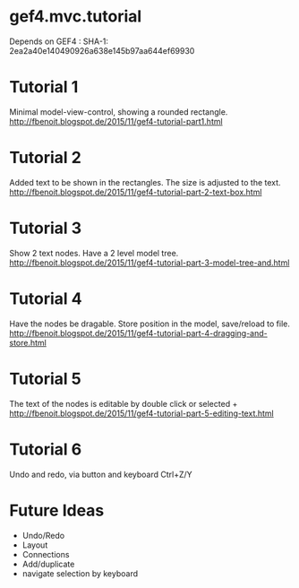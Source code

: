 # gef4.mvc.tutorial

Depends on GEF4 : SHA-1: 2ea2a40e140490926a638e145b97aa644ef69930

Tutorial 1
==========

Minimal model-view-control, showing a rounded rectangle.  
http://fbenoit.blogspot.de/2015/11/gef4-tutorial-part1.html

Tutorial 2
==========

Added text to be shown in the rectangles. The size is adjusted to the text.  
http://fbenoit.blogspot.de/2015/11/gef4-tutorial-part-2-text-box.html

Tutorial 3
==========

Show 2 text nodes. Have a 2 level model tree.  
http://fbenoit.blogspot.de/2015/11/gef4-tutorial-part-3-model-tree-and.html

Tutorial 4
==========

Have the nodes be dragable. Store position in the model, save/reload to file.  
http://fbenoit.blogspot.de/2015/11/gef4-tutorial-part-4-dragging-and-store.html

Tutorial 5
==========

The text of the nodes is editable by double click or selected + <enter>  
http://fbenoit.blogspot.de/2015/11/gef4-tutorial-part-5-editing-text.html

Tutorial 6
==========

Undo and redo, via button and keyboard Ctrl+Z/Y  

Future Ideas
==========

 - Undo/Redo
 - Layout
 - Connections
 - Add/duplicate
 - navigate selection by keyboard
 






